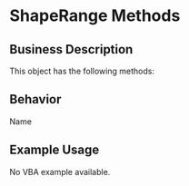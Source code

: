 # ShapeRange Methods

## Business Description
This object has the following methods:

## Behavior
Name

## Example Usage
No VBA example available.